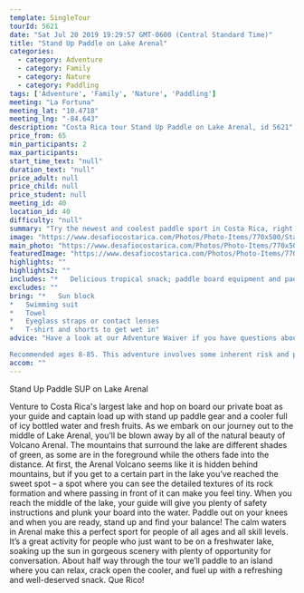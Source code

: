 ```yaml
---
template: SingleTour
tourId: 5621
date: "Sat Jul 20 2019 19:29:57 GMT-0600 (Central Standard Time)"
title: "Stand Up Paddle on Lake Arenal"
categories: 
  - category: Adventure
  - category: Family
  - category: Nature
  - category: Paddling
tags: ['Adventure', 'Family', 'Nature', 'Paddling']
meeting: "La Fortuna"
meeting_lat: "10.4718"
meeting_lng: "-84.643"
description: "Costa Rica tour Stand Up Paddle on Lake Arenal, id 5621"
price_from: 65
min_participants: 2
max_participants: 
start_time_text: "null"
duration_text: "null"
price_adult: null
price_child: null
price_student: null
meeting_id: 40
location_id: 40
difficulty: "null"
summary: "Try the newest and coolest paddle sport in Costa Rica, right on tranquil Lake Arenal with beautiful views of the colossal Arenal Volcano. Stand Up Paddling looks exactly as it sounds: you stand up on a large, wide, super buoyant board (similar to a surfboard) & use a long paddle to move yourself along. You'll feel like you're walking on water! If you're a first-timer, no worries! This activity is perfect for all adventure enth..."
image: "https://www.desafiocostarica.com/Photos/Photo-Items/770x500/Stand-Up-Paddle-on-Lake-Arenal-1529619154.jpg"
main_photo: "https://www.desafiocostarica.com/Photos/Photo-Items/770x500/Stand-Up-Paddle-on-Lake-Arenal-1529619154.jpg"
featuredImage: "https://www.desafiocostarica.com/Photos/Photo-Items/770x500/Stand-Up-Paddle-on-Lake-Arenal-1529619154.jpg"
highlights: ""
highlights2: ""
includes: "*   Delicious tropical snack; paddle board equipment and paddling instructions; guide; transport via van and boat; free WiFi in our Desafio vans"
excludes: ""
bring: "*   Sun block
*   Swimming suit
*   Towel
*   Eyeglass straps or contact lenses
*   T-shirt and shorts to get wet in"
advice: "Have a look at our Adventure Waiver if you have questions about our adventure tour policies.

Recommended ages 8-85. This adventure involves some inherent risk and physical exertion, so you must be in good physical condition without any recent surgery, heart condition, pregnancy, disability or injury. You should know how to swim and feel comfortable in water. We cannot guarantee you will not fall off of board while SUP. Desafio Adventure Company reserves the right to cancel any trip due to unsafe conditions and will only run a tour according to established company policies."
accom: ""
---
```

Stand Up Paddle SUP on Lake Arenal

Venture to Costa Rica's largest lake and hop on board our private boat as your guide and captain load up with stand up paddle gear and a cooler full of icy bottled water and fresh fruits. As we embark on our journey out to the middle of Lake Arenal, you’ll be blown away by all of the natural beauty of Volcano Arenal. The mountains that surround the lake are different shades of green, as some are in the foreground while the others fade into the distance. At first, the Arenal Volcano seems like it is hidden behind mountains, but if you get to a certain part in the lake you’ve reached the sweet spot – a spot where you can see the detailed textures of its rock formation and where passing in front of it can make you feel tiny. When you reach the middle of the lake, your guide will give you plenty of safety instructions and plunk your board into the water. Paddle out on your knees and when you are ready, stand up and find your balance! The calm waters in Arenal make this a perfect sport for people of all ages and all skill levels. It’s a great activity for people who just want to be on a freshwater lake, soaking up the sun in gorgeous scenery with plenty of opportunity for conversation. About half way through the tour we’ll paddle to an island where you can relax, crack open the cooler, and fuel up with a refreshing and well-deserved snack. Que Rico!